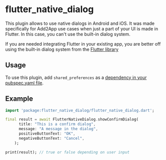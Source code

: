 # flutter_native_dialog

This plugin allows to use native dialogs in Android and iOS. It was made specifically for Add2App use cases when just a part of your UI is made in Flutter. In this case, you can't use the built-in dialog system.

If you are needed integrating Flutter in your existing app, you are better off using the built-in dialog system from the [Flutter library](https://docs.flutter.io/flutter/material/AlertDialog-class.html)

## Usage

To use this plugin, add `shared_preferences` as a [dependency in your pubspec.yaml file](https://flutter.io/docs/development/packages-and-plugins/using-packages).

## Example

```dart
import 'package:flutter_native_dialog/flutter_native_dialog.dart';

final result = await FlutterNativeDialog.showConfirmDialog(
      title: "This is a confirm dialog",
      message: "A message in the dialog",
      positiveButtonText: "OK",
      negativeButtonText: "Cancel",
    );

print(result); // true or false depending on user input
```
